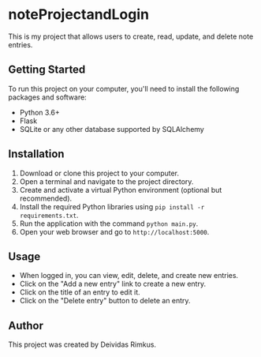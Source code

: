 # noteProjectandLogin

This is my project that allows users to create, read, update, and delete note entries.

## Getting Started

To run this project on your computer, you'll need to install the following packages and software:

- Python 3.6+
- Flask
- SQLite or any other database supported by SQLAlchemy

## Installation

1. Download or clone this project to your computer.
2. Open a terminal and navigate to the project directory.
3. Create and activate a virtual Python environment (optional but recommended).
4. Install the required Python libraries using `pip install -r requirements.txt`.
5. Run the application with the command `python main.py`.
6. Open your web browser and go to `http://localhost:5000`.

## Usage

- When logged in, you can view, edit, delete, and create new entries.
- Click on the "Add a new entry" link to create a new entry.
- Click on the title of an entry to edit it.
- Click on the "Delete entry" button to delete an entry.

## Author

This project was created by Deividas Rimkus.
